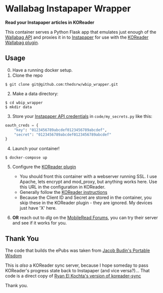 # Wallabag Instapaper Wrapper

**Read your Instapaper articles in KOReader**

This container serves a Python Flask app that emulates just enough of the [Wallabag API](https://app.wallabag.it/api/doc) and proxies 
it in to [Instapaper](https://www.instapaper.com/) for use with the [KOReader](http://koreader.rocks) [Wallabag plugin](https://github.com/koreader/koreader/wiki/Wallabag).

## Usage
0. Have a running docker setup.
1. Clone the repo
  ```
  $ git clone git@github.com:thedsrw/wbip_wrapper.git
  ```
2. Make a data directory:
  ```
  $ cd wbip_wrapper
  $ mkdir data
  ```
3. Store your [Instapaper API credentials](https://www.instapaper.com/main/request_oauth_consumer_token) in `code/my_secrets.py` like this:
  ```python
  oauth_creds = {
      "key": "0123456789abcdef0123456789abcdef",
      "secret": "0123456789abcdef0123456789abcdef"
  }
  ```
4. Launch your container!
  ```
  $ docker-compose up
  ```
5. Configure the [KOReader plugin](https://github.com/koreader/koreader/wiki/Wallabag)
   * You should front this container with a webserver running SSL. I use Apache, lets encrypt and mod_proxy, but anything works here. Use this URL in the configuration in KOReader.
   * Generally follow the [KOReader instructions](https://github.com/koreader/koreader/wiki/Wallabag)
   * Because the Client ID and Secret are stored in the container, you skip these in the KOReader plugin - they are ignored. My devices just have 'X' here.

6. **OR** reach out to _dlg_ on the [MobileRead Forums](https://www.mobileread.com), you can try their server and see if it works for you.

## Thank You
The code that builds the ePubs was taken from [Jacob Budin's Portable Wisdom](https://github.com/jacobbudin/portable-wisdom)

This is _also_ a KOReader sync server, because I hope someday to pass KOReader's progress state back to Instapaper (and vice versa?)... 
That code is a direct copy of [Ryan El Kochta's version of koreader-sync](https://github.com/relkochta/koreader-sync)

Thank you.
